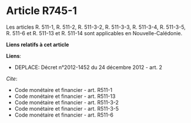 # Article R745-1

Les articles R. 511-1, R. 511-2, R. 511-3-2, R. 511-3-3, R. 511-3-4, R. 511-3-5, 
R. 511-6 et R. 511-13 et R. 511-14 sont applicables en Nouvelle-Calédonie.

**Liens relatifs à cet article**

**Liens**:

  - DEPLACE: Décret n°2012-1452 du 24 décembre 2012 - art. 2

_Cite_:

  - Code monétaire et financier - art. R511-1
  - Code monétaire et financier - art. R511-13
  - Code monétaire et financier - art. R511-3-2
  - Code monétaire et financier - art. R511-3-5
  - Code monétaire et financier - art. R511-6
